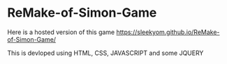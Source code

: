 # ReMake-of-Simon-Game

Here is a hosted version of this game https://sleekyom.github.io/ReMake-of-Simon-Game/

This is devloped using HTML, CSS, JAVASCRIPT and some JQUERY
